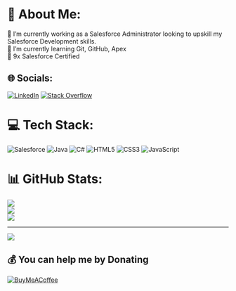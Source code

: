 # 💫 About Me:
🔭 I’m currently working as a Salesforce Administrator looking to upskill my Salesforce Development skills.<br>🌱 I’m currently learning Git, GitHub, Apex<br>💬 9x Salesforce Certified<br>


## 🌐 Socials:
[![LinkedIn](https://img.shields.io/badge/LinkedIn-%230077B5.svg?logo=linkedin&logoColor=white)](https://linkedin.com/in/https://www.linkedin.com/in/gregdunne/) [![Stack Overflow](https://img.shields.io/badge/-Stackoverflow-FE7A16?logo=stack-overflow&logoColor=white)](https://stackoverflow.com/users/23439618) 

# 💻 Tech Stack:

![Salesforce](https://img.shields.io/badge/Salesforce-00A1E0?style=for-the-badge&logo=Salesforce&logoColor=white)
![Java](https://img.shields.io/badge/java-%23ED8B00.svg?style=for-the-badge&logo=openjdk&logoColor=white)
![C#](https://img.shields.io/badge/C%23-239120?style=for-the-badge&logo=csharp&logoColor=white)
![HTML5](https://img.shields.io/badge/html5-%23E34F26.svg?style=for-the-badge&logo=html5&logoColor=white)
![CSS3](https://img.shields.io/badge/css3-%231572B6.svg?style=for-the-badge&logo=css3&logoColor=white)
![JavaScript](https://img.shields.io/badge/javascript-%23323330.svg?style=for-the-badge&logo=javascript&logoColor=%23F7DF1E)

# 📊 GitHub Stats:
![](https://github-readme-stats.vercel.app/api?username=gregd89&theme=default&hide_border=false&include_all_commits=false&count_private=false)<br/>
![](https://github-readme-streak-stats.herokuapp.com/?user=gregd89&theme=default&hide_border=false)<br/>
![](https://github-readme-stats.vercel.app/api/top-langs/?username=gregd89&theme=default&hide_border=false&include_all_commits=false&count_private=false&layout=compact)

---
[![](https://visitcount.itsvg.in/api?id=gregd89&icon=0&color=0)](https://visitcount.itsvg.in)

  ## 💰 You can help me by Donating
  [![BuyMeACoffee](https://img.shields.io/badge/Buy%20Me%20a%20Coffee-ffdd00?style=for-the-badge&logo=buy-me-a-coffee&logoColor=black)](https://buymeacoffee.com/https://www.buymeacoffee.com/gregd89) 

  
<!-- Proudly created with GPRM ( https://gprm.itsvg.in ) -->
